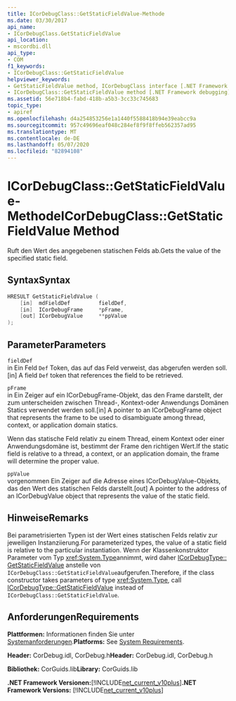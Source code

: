 ```yaml
---
title: ICorDebugClass::GetStaticFieldValue-Methode
ms.date: 03/30/2017
api_name:
- ICorDebugClass.GetStaticFieldValue
api_location:
- mscordbi.dll
api_type:
- COM
f1_keywords:
- ICorDebugClass::GetStaticFieldValue
helpviewer_keywords:
- GetStaticFieldValue method, ICorDebugClass interface [.NET Framework debugging]
- ICorDebugClass::GetStaticFieldValue method [.NET Framework debugging]
ms.assetid: 56e718b4-fabd-418b-a5b3-3cc33c745683
topic_type:
- apiref
ms.openlocfilehash: d4a254853256e1a1440f5588418b94e39eabcc9a
ms.sourcegitcommit: 957c49696eaf048c284ef8f9f8ffeb562357ad95
ms.translationtype: MT
ms.contentlocale: de-DE
ms.lasthandoff: 05/07/2020
ms.locfileid: "82894108"
---
```

# <a name="icordebugclassgetstaticfieldvalue-method"></a><span data-ttu-id="baf84-102">ICorDebugClass::GetStaticFieldValue-Methode</span><span class="sxs-lookup"><span data-stu-id="baf84-102">ICorDebugClass::GetStaticFieldValue Method</span></span>
<span data-ttu-id="baf84-103">Ruft den Wert des angegebenen statischen Felds ab.</span><span class="sxs-lookup"><span data-stu-id="baf84-103">Gets the value of the specified static field.</span></span>  
  
## <a name="syntax"></a><span data-ttu-id="baf84-104">Syntax</span><span class="sxs-lookup"><span data-stu-id="baf84-104">Syntax</span></span>  
  
```cpp  
HRESULT GetStaticFieldValue (  
    [in]  mdFieldDef         fieldDef,  
    [in]  ICorDebugFrame     *pFrame,  
    [out] ICorDebugValue     **ppValue  
);  
```  
  
## <a name="parameters"></a><span data-ttu-id="baf84-105">Parameter</span><span class="sxs-lookup"><span data-stu-id="baf84-105">Parameters</span></span>  
 `fieldDef`  
 <span data-ttu-id="baf84-106">in Ein Feld `Def` Token, das auf das Feld verweist, das abgerufen werden soll.</span><span class="sxs-lookup"><span data-stu-id="baf84-106">[in] A field `Def` token that references the field to be retrieved.</span></span>  
  
 `pFrame`  
 <span data-ttu-id="baf84-107">in Ein Zeiger auf ein ICorDebugFrame-Objekt, das den Frame darstellt, der zum unterscheiden zwischen Thread-, Kontext-oder Anwendungs Domänen Statics verwendet werden soll.</span><span class="sxs-lookup"><span data-stu-id="baf84-107">[in] A pointer to an ICorDebugFrame object that represents the frame to be used to disambiguate among thread, context, or application domain statics.</span></span>  
  
 <span data-ttu-id="baf84-108">Wenn das statische Feld relativ zu einem Thread, einem Kontext oder einer Anwendungsdomäne ist, bestimmt der Frame den richtigen Wert.</span><span class="sxs-lookup"><span data-stu-id="baf84-108">If the static field is relative to a thread, a context, or an application domain, the frame will determine the proper value.</span></span>  
  
 `ppValue`  
 <span data-ttu-id="baf84-109">vorgenommen Ein Zeiger auf die Adresse eines ICorDebugValue-Objekts, das den Wert des statischen Felds darstellt.</span><span class="sxs-lookup"><span data-stu-id="baf84-109">[out] A pointer to the address of an ICorDebugValue object that represents the value of the static field.</span></span>  
  
## <a name="remarks"></a><span data-ttu-id="baf84-110">Hinweise</span><span class="sxs-lookup"><span data-stu-id="baf84-110">Remarks</span></span>  
 <span data-ttu-id="baf84-111">Bei parametrisierten Typen ist der Wert eines statischen Felds relativ zur jeweiligen Instanziierung.</span><span class="sxs-lookup"><span data-stu-id="baf84-111">For parameterized types, the value of a static field is relative to the particular instantiation.</span></span> <span data-ttu-id="baf84-112">Wenn der Klassenkonstruktor Parameter vom Typ <xref:System.Type>annimmt, wird daher [ICorDebugType:: GetStaticFieldValue](icordebugtype-getstaticfieldvalue-method.md) anstelle von `ICorDebugClass::GetStaticFieldValue`aufgerufen.</span><span class="sxs-lookup"><span data-stu-id="baf84-112">Therefore, if the class constructor takes parameters of type <xref:System.Type>, call [ICorDebugType::GetStaticFieldValue](icordebugtype-getstaticfieldvalue-method.md) instead of `ICorDebugClass::GetStaticFieldValue`.</span></span>  
  
## <a name="requirements"></a><span data-ttu-id="baf84-113">Anforderungen</span><span class="sxs-lookup"><span data-stu-id="baf84-113">Requirements</span></span>  
 <span data-ttu-id="baf84-114">**Plattformen:** Informationen finden Sie unter [Systemanforderungen](../../get-started/system-requirements.md).</span><span class="sxs-lookup"><span data-stu-id="baf84-114">**Platforms:** See [System Requirements](../../get-started/system-requirements.md).</span></span>  
  
 <span data-ttu-id="baf84-115">**Header:** CorDebug.idl, CorDebug.h</span><span class="sxs-lookup"><span data-stu-id="baf84-115">**Header:** CorDebug.idl, CorDebug.h</span></span>  
  
 <span data-ttu-id="baf84-116">**Bibliothek:** CorGuids.lib</span><span class="sxs-lookup"><span data-stu-id="baf84-116">**Library:** CorGuids.lib</span></span>  
  
 <span data-ttu-id="baf84-117">**.NET Framework Versionen:**[!INCLUDE[net_current_v10plus](../../../../includes/net-current-v10plus-md.md)]</span><span class="sxs-lookup"><span data-stu-id="baf84-117">**.NET Framework Versions:** [!INCLUDE[net_current_v10plus](../../../../includes/net-current-v10plus-md.md)]</span></span>
